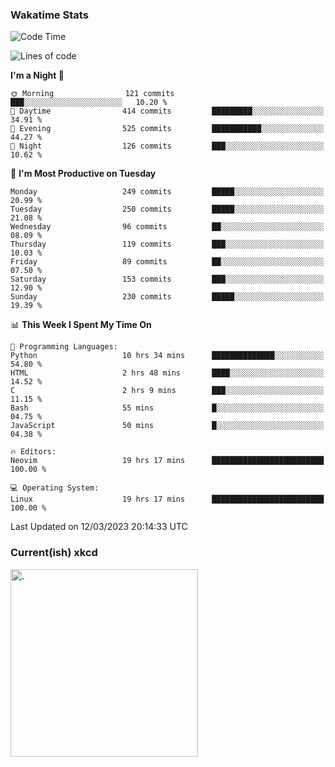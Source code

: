 ### Wakatime Stats
<!--START_SECTION:waka-->
![Code Time](http://img.shields.io/badge/Code%20Time-1%2C501%20hrs%207%20mins-blue)

![Lines of code](https://img.shields.io/badge/From%20Hello%20World%20I%27ve%20Written-991.8%20thousand%20lines%20of%20code-blue)

**I'm a Night 🦉** 

```text
🌞 Morning                121 commits         ███░░░░░░░░░░░░░░░░░░░░░░   10.20 % 
🌆 Daytime                414 commits         █████████░░░░░░░░░░░░░░░░   34.91 % 
🌃 Evening                525 commits         ███████████░░░░░░░░░░░░░░   44.27 % 
🌙 Night                  126 commits         ███░░░░░░░░░░░░░░░░░░░░░░   10.62 % 
```
📅 **I'm Most Productive on Tuesday** 

```text
Monday                   249 commits         █████░░░░░░░░░░░░░░░░░░░░   20.99 % 
Tuesday                  250 commits         █████░░░░░░░░░░░░░░░░░░░░   21.08 % 
Wednesday                96 commits          ██░░░░░░░░░░░░░░░░░░░░░░░   08.09 % 
Thursday                 119 commits         ███░░░░░░░░░░░░░░░░░░░░░░   10.03 % 
Friday                   89 commits          ██░░░░░░░░░░░░░░░░░░░░░░░   07.50 % 
Saturday                 153 commits         ███░░░░░░░░░░░░░░░░░░░░░░   12.90 % 
Sunday                   230 commits         █████░░░░░░░░░░░░░░░░░░░░   19.39 % 
```


📊 **This Week I Spent My Time On** 

```text
💬 Programming Languages: 
Python                   10 hrs 34 mins      ██████████████░░░░░░░░░░░   54.80 % 
HTML                     2 hrs 48 mins       ████░░░░░░░░░░░░░░░░░░░░░   14.52 % 
C                        2 hrs 9 mins        ███░░░░░░░░░░░░░░░░░░░░░░   11.15 % 
Bash                     55 mins             █░░░░░░░░░░░░░░░░░░░░░░░░   04.75 % 
JavaScript               50 mins             █░░░░░░░░░░░░░░░░░░░░░░░░   04.38 % 

🔥 Editors: 
Neovim                   19 hrs 17 mins      █████████████████████████   100.00 % 

💻 Operating System: 
Linux                    19 hrs 17 mins      █████████████████████████   100.00 % 
```


 Last Updated on 12/03/2023 20:14:33 UTC
<!--END_SECTION:waka-->

### Current(ish) xkcd
<a id="xkcd-a" title="We'll turn the asteroid belt into ball bearings to go between different rings orbiting at different speeds." href="https://www.xkcd.com" target="_blank">
        <img align="center" id="xkcd-img" src="https://imgs.xkcd.com/comics/data_quality.png" alt="." height=300 />
</a>
